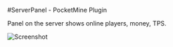 #ServerPanel - PocketMine Plugin

Panel on the server shows online players, money, TPS.

![Screenshot](https://pp.vk.me/c630726/v630726748/11afa/hIQiPNpsIo4.jpg)
